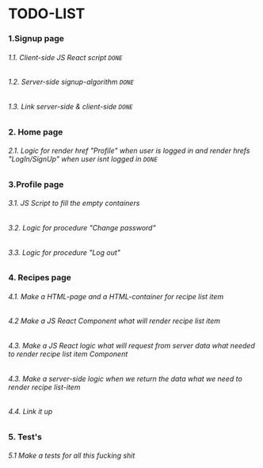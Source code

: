 # TODO-LIST
### 1.Signup page
###### 1.1. Client-side JS React script ```DONE```
###### 1.2. Server-side signup-algorithm ```DONE```
###### 1.3. Link server-side & client-side ```DONE```
### 2. Home page
###### 2.1. Logic for render href "Profile" when user is logged in and render hrefs "LogIn/SignUp" when user isnt logged in ```DONE```
### 3.Profile page
###### 3.1. JS Script to fill the empty containers
###### 3.2. Logic for procedure "Change password"
###### 3.3. Logic for procedure "Log out"
### 4. Recipes page
###### 4.1. Make a HTML-page and a HTML-container for recipe list item
###### 4.2 Make a JS React Component what will render recipe list item
###### 4.3. Make a JS React logic what will request from server data what needed to render recipe list item Component
###### 4.3. Make a server-side logic when we return the data what we need to render recipe list-item
###### 4.4. Link it up
### 5. Test's
###### 5.1 Make a tests for all this fucking shit